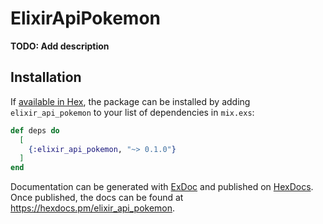 # ElixirApiPokemon

**TODO: Add description**

## Installation

If [available in Hex](https://hex.pm/docs/publish), the package can be installed
by adding `elixir_api_pokemon` to your list of dependencies in `mix.exs`:

```elixir
def deps do
  [
    {:elixir_api_pokemon, "~> 0.1.0"}
  ]
end
```

Documentation can be generated with [ExDoc](https://github.com/elixir-lang/ex_doc)
and published on [HexDocs](https://hexdocs.pm). Once published, the docs can
be found at <https://hexdocs.pm/elixir_api_pokemon>.

